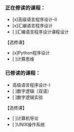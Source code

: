 ### 正在修读的课程：
  - [x]高级语言程序设计-Ⅱ
  - [x]汇编语言程序设计
  - [ ]汇编语言程序设计课程设计
  
  【选修课】
  - [x]Python程序设计
  - [ ]计算思维


### 已修读的课程：
  - 高级语言程序设计-Ⅰ
  - [ ]数字逻辑（双语）
  - [ ]数字逻辑实验
  
  【选修课】
  - [ ]计算机导论
  - [ ]UNIX操作系统
